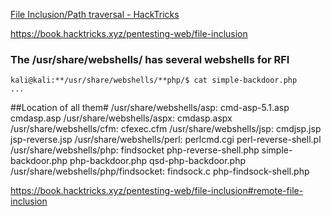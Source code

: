 [File Inclusion/Path traversal - HackTricks](https://book.hacktricks.xyz/pentesting-web/file-inclusion#remote-file-inclusion)

https://book.hacktricks.xyz/pentesting-web/file-inclusion
### The /usr/share/webshells/ has several webshells for RFI
```
kali@kali:**/usr/share/webshells/**php/$ cat simple-backdoor.php
...
```
##Location of all them#
/usr/share/webshells/asp:
cmd-asp-5.1.asp  cmdasp.asp
/usr/share/webshells/aspx:
cmdasp.aspx
/usr/share/webshells/cfm:
cfexec.cfm
/usr/share/webshells/jsp:
cmdjsp.jsp  jsp-reverse.jsp
/usr/share/webshells/perl:
perlcmd.cgi  perl-reverse-shell.pl
/usr/share/webshells/php:
findsocket        php-reverse-shell.php  simple-backdoor.php
php-backdoor.php  qsd-php-backdoor.php
/usr/share/webshells/php/findsocket:
findsock.c  php-findsock-shell.php


https://book.hacktricks.xyz/pentesting-web/file-inclusion#remote-file-inclusion

